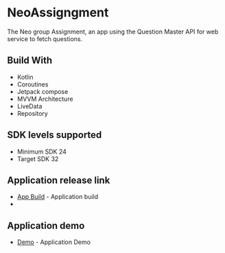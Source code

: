 # NeoAssigngment

The Neo group Assignment, an app using the Question Master API for web service to fetch questions.

## Build With

- Kotlin
- Coroutines
- Jetpack compose
- MVVM Architecture
- LiveData
- Repository

## SDK levels supported

- Minimum SDK 24
- Target SDK 32


## Application release link

- [App Build](https://github.com/hemantlatkar/NeoAssignment/tree/main/app/release) - Application
  build
- 
## Application demo

- [Demo](https://drive.google.com/file/d/1wM6iR1CmxHzl1Uc9vmluoRsX8Ekbw3JX/view?usp=sharing) - Application
  Demo





